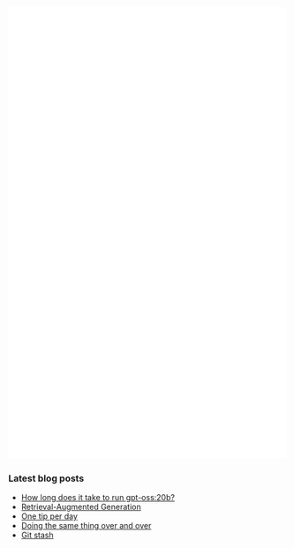 <!-- ![Metrics](https://metrics.lecoq.io/davetang?template=terminal&languages=1&achievements=1&base=header%2C%20activity%2C%20community%2C%20repositories%2C%20metadata&base.indepth=false&base.hireable=false&base.skip=false&languages=false&languages.ignored=html%2C%20css%2C%20javascript%2C%20tex%2C%20jupyter%20notebook%2C%20postscript&languages.limit=8&languages.threshold=0%25&languages.other=false&languages.colors=github&languages.sections=most-used&languages.indepth=false&languages.analysis.timeout=15&languages.analysis.timeout.repositories=7.5&languages.categories=markup%2C%20programming&languages.recent.categories=markup%2C%20programming&languages.recent.load=300&languages.recent.days=14&achievements=false&achievements.threshold=C&achievements.secrets=true&achievements.display=detailed&achievements.limit=0&config.timezone=Asia%2FTokyo) -->

![My GitHub stats](github-metrics.svg)

### Latest blog posts

<!-- BLOG-POST-LIST:START -->
- [How long does it take to run gpt-oss:20b?](https://davetang.org/muse/2025/08/10/how-long-does-it-take-to-run-gpt-oss20b/)
- [Retrieval-Augmented Generation](https://davetang.org/muse/2025/05/27/retrieval-augmented-generation/)
- [One tip per day](https://davetang.org/muse/2025/05/14/one-tip-per-day/)
- [Doing the same thing over and over](https://davetang.org/muse/2025/04/24/doing-the-same-thing-over-and-over/)
- [Git stash](https://davetang.org/muse/2025/03/31/git-stash/)
<!-- BLOG-POST-LIST:END -->
